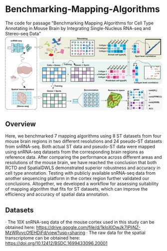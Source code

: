 # Benchmarking-Mapping-Algorithms
The code for passage "Benchmarking Mapping Algorithms for Cell Type Annotating in Mouse Brain by Integrating Single-Nucleus RNA-seq and Stereo-seq Data"
![image](https://github.com/qyTao185/Benchmarking-Mapping-Algorithms/blob/main/workflow.png)
## Overview
Here, we benchmarked 7 mapping algorithms using 8 ST datasets from four mouse brain regions in two different resolutions and 24 pseudo-ST datasets from snRNA-seq. Both actual ST data and pseudo-ST data were mapped using snRNA-seq datasets from the corresponding brain regions as reference data. After comparing the performance across different areas and resolutions of the mouse brain, we have reached the conclusion that both RCTD and SpatialDWLS demonstrated superior robustness and accuracy in cell type annotation. Testing with publicly available snRNA-seq data from another sequencing platform in the cortex region further validated our conclusions. Altogether, we developed a workflow for assessing suitability of mapping algorithm that fits for ST datasets, which can improve the efficiency and accuracy of spatial data annotation.
## Datasets
· The 10X snRNA-seq data of the mouse cortex used in this study can be obtained here: https://drive.google.com/file/d/1kIoXlOwJk7IPljNZ-MzWRvvcOfEHDiFd/view?usp=sharing
· The raw data for the spatial transcriptome can be obtained here: https://doi.org/10.12412/BSDC.1699433096.20001

